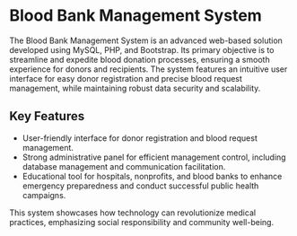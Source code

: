 # Blood Bank Management System

The Blood Bank Management System is an advanced web-based solution developed using MySQL, PHP, and Bootstrap. Its primary objective is to streamline and expedite blood donation processes, ensuring a smooth experience for donors and recipients. The system features an intuitive user interface for easy donor registration and precise blood request management, while maintaining robust data security and scalability.

## Key Features

- User-friendly interface for donor registration and blood request management.
- Strong administrative panel for efficient management control, including database management and communication facilitation.
- Educational tool for hospitals, nonprofits, and blood banks to enhance emergency preparedness and conduct successful public health campaigns.

This system showcases how technology can revolutionize medical practices, emphasizing social responsibility and community well-being.
